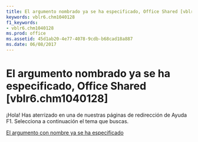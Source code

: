 ```yaml
---
title: El argumento nombrado ya se ha especificado, Office Shared [vblr6.chm1040128]
keywords: vblr6.chm1040128
f1_keywords:
- vblr6.chm1040128
ms.prod: office
ms.assetid: 45d1ab20-4e77-4078-9cdb-b68cad18a887
ms.date: 06/08/2017
---
```





# El argumento nombrado ya se ha especificado, Office Shared [vblr6.chm1040128]

¡Hola! Has aterrizado en una de nuestras páginas de redirección de Ayuda F1. Selecciona a continuación el tema que buscas.


 [El argumento con nombre ya se ha especificado](http://msdn.microsoft.com/library/named-argument-already-specified%28Office.15%29.aspx)


